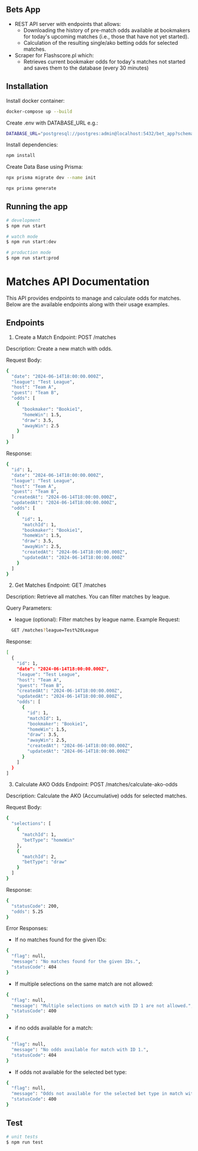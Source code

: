 ## Bets App
* REST API server with endpoints that allows:
  * Downloading the history of pre-match odds available at bookmakers for today's
upcoming matches (i.e., those that have not yet started).
  * Calculation of the resulting single/ako betting odds for selected matches.
* Scraper for Flashscore.pl which:
  * Retrieves current bookmaker odds for today's matches not started and saves them
to the database (every 30 minutes)


## Installation

Install docker container:

```bash
docker-compose up --build
```

Create .env with DATABASE_URL e.g.:
```bash
DATABASE_URL="postgresql://postgres:admin@localhost:5432/bet_app?schema=public"
```

Install dependencies:
```bash
npm install
```

Create Data Base using Prisma:

```bash
npx prisma migrate dev --name init
```
```bash
npx prisma generate
```

## Running the app

```bash
# development
$ npm run start

# watch mode
$ npm run start:dev

# production mode
$ npm run start:prod
```

# Matches API Documentation
This API provides endpoints to manage and calculate odds for matches. Below are the available endpoints along with their usage examples.

## Endpoints
1. Create a Match
Endpoint: POST /matches

Description: Create a new match with odds.

Request Body:

```bash
{
  "date": "2024-06-14T18:00:00.000Z",
  "league": "Test League",
  "host": "Team A",
  "guest": "Team B",
  "odds": [
    {
      "bookmaker": "Bookie1",
      "homeWin": 1.5,
      "draw": 3.5,
      "awayWin": 2.5
    }
  ]
}
```

Response:
```bash
{
  "id": 1,
  "date": "2024-06-14T18:00:00.000Z",
  "league": "Test League",
  "host": "Team A",
  "guest": "Team B",
  "createdAt": "2024-06-14T18:00:00.000Z",
  "updatedAt": "2024-06-14T18:00:00.000Z",
  "odds": [
    {
      "id": 1,
      "matchId": 1,
      "bookmaker": "Bookie1",
      "homeWin": 1.5,
      "draw": 3.5,
      "awayWin": 2.5,
      "createdAt": "2024-06-14T18:00:00.000Z",
      "updatedAt": "2024-06-14T18:00:00.000Z"
    }
  ]
}
```

2. Get Matches
Endpoint: GET /matches

Description: Retrieve all matches. You can filter matches by league.

Query Parameters:

* league (optional): Filter matches by league name.
Example Request:
```bash
  GET /matches?league=Test%20League
```

Response: 
```bash
[
  {
    "id": 1,
    "date": "2024-06-14T18:00:00.000Z",
    "league": "Test League",
    "host": "Team A",
    "guest": "Team B",
    "createdAt": "2024-06-14T18:00:00.000Z",
    "updatedAt": "2024-06-14T18:00:00.000Z",
    "odds": [
      {
        "id": 1,
        "matchId": 1,
        "bookmaker": "Bookie1",
        "homeWin": 1.5,
        "draw": 3.5,
        "awayWin": 2.5,
        "createdAt": "2024-06-14T18:00:00.000Z",
        "updatedAt": "2024-06-14T18:00:00.000Z"
      }
    ]
  }
]
```

3. Calculate AKO Odds
Endpoint: POST /matches/calculate-ako-odds

Description: Calculate the AKO (Accumulative) odds for selected matches.

Request Body:
```bash
{
  "selections": [
    {
      "matchId": 1,
      "betType": "homeWin"
    },
    {
      "matchId": 2,
      "betType": "draw"
    }
  ]
}
```

Response:
```bash
{
  "statusCode": 200,
  "odds": 5.25
}
```

Error Responses: 

* If no matches found for the given IDs:
```bash
{
  "flag": null,
  "message": "No matches found for the given IDs.",
  "statusCode": 404
}
```

* If multiple selections on the same match are not allowed:
```bash
{
  "flag": null,
  "message": "Multiple selections on match with ID 1 are not allowed.",
  "statusCode": 400
}
```

* if no odds available for a match:
```bash
{
  "flag": null,
  "message": "No odds available for match with ID 1.",
  "statusCode": 404
}
```
* If odds not available for the selected bet type:
```bash
{
  "flag": null,
  "message": "Odds not available for the selected bet type in match with ID 1.",
  "statusCode": 400
}
```

## Test

```bash
# unit tests
$ npm run test
```
